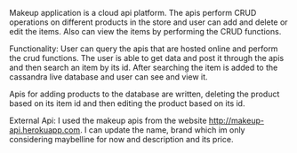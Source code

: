 Makeup application is a cloud api platform. The apis perform CRUD operations on different products in the store and user can add and delete or edit the items. Also can view the items by performing the CRUD functions. 

Functionality:
User can query the apis that are hosted online and perform the crud functions. The user is able to get data and post it through the apis and then search an item by its id. After searching the item is added to the cassandra live database and user can see and view it.

Apis for adding products to the database are written, deleting the product based on its item id and then editing the product based on its id.

External Api:
I used the makeup apis from the website http://makeup-api.herokuapp.com. I can update the name, brand which im only considering maybelline for now and description and its price. 

